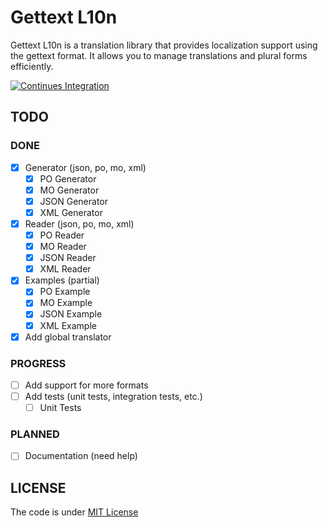 # Gettext L10n

Gettext L10n is a translation library that provides localization support using the gettext format. It allows you to manage translations and plural forms efficiently.

[![Continues Integration](https://github.com/ArrayIterator/gettext-l10n/actions/workflows/continues-integration.yml/badge.svg)](https://github.com/ArrayIterator/gettext-l10n/actions/workflows/continues-integration.yml)

## TODO

### DONE
- [x] Generator (json, po, mo, xml)
  - [x] PO Generator
  - [x] MO Generator
  - [x] JSON Generator
  - [x] XML Generator
- [x] Reader (json, po, mo, xml)
  - [x] PO Reader
  - [x] MO Reader
  - [x] JSON Reader
  - [x] XML Reader
- [x] Examples (partial)
  - [x] PO Example
  - [x] MO Example
  - [x] JSON Example
  - [x] XML Example
- [x] Add global translator

### PROGRESS
- [ ] Add support for more formats
- [ ] Add tests (unit tests, integration tests, etc.)
  - [ ] Unit Tests

### PLANNED
- [ ] Documentation (need help)


## LICENSE

The code is under [MIT License](LICENSE)
